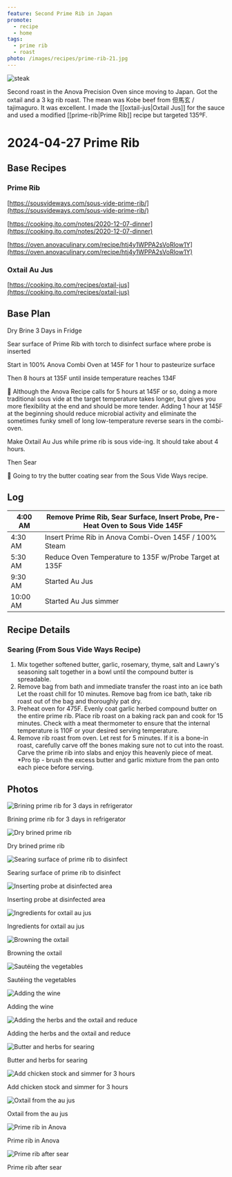 ```yaml
---
feature: Second Prime Rib in Japan
promote: 
  - recipe
  - home
tags:
  - prime rib
  - roast
photo: /images/recipes/prime-rib-21.jpg
---
```

![steak](/images/recipes/prime-rib-21.jpg)

Second roast in the Anova Precision Oven since moving to Japan. Got the oxtail and a 3 kg rib roast. The mean was Kobe beef from 但馬玄 / tajimaguro. It was excellent. I made the [[oxtail-jus|Oxtail Jus]] for the sauce and used a modified [[prime-rib|Prime Rib]] recipe but targeted 135ºF.

# 2024-04-27 Prime Rib

## Base Recipes

### Prime Rib

[https://sousvideways.com/sous-vide-prime-rib/](https://sousvideways.com/sous-vide-prime-rib/)

[https://cooking.ito.com/notes/2020-12-07-dinner](https://cooking.ito.com/notes/2020-12-07-dinner)

[https://oven.anovaculinary.com/recipe/htj4y1WPPA2sVoRlow1Y](https://oven.anovaculinary.com/recipe/htj4y1WPPA2sVoRlow1Y)

### Oxtail Au Jus

[https://cooking.ito.com/recipes/oxtail-jus](https://cooking.ito.com/recipes/oxtail-jus)

## Base Plan

Dry Brine 3 Days in Fridge

Sear surface of Prime Rib with torch to disinfect surface where probe is inserted

Start in 100% Anova Combi Oven at 145F for 1 hour to pasteurize surface

Then 8 hours at 135F until inside temperature reaches 134F

<aside>
🔬 Although the Anova Recipe calls for 5 hours at 145F or so, doing a more traditional sous vide at the target temperature takes longer, but gives you more flexibility at the end and should be more tender. Adding 1 hour at 145F at the beginning should reduce microbial activity and eliminate the sometimes funky smell of long low-temperature reverse sears in the combi-oven.

</aside>

Make Oxtail Au Jus while prime rib is sous vide-ing. It should take about 4 hours.

Then Sear

<aside>
🔬 Going to try the butter coating sear from the Sous Vide Ways recipe.

</aside>

## Log

| 4:00 AM | Remove Prime Rib, Sear Surface, Insert Probe, Pre-Heat Oven to Sous Vide 145F |
| --- | --- |
| 4:30 AM | Insert Prime Rib in Anova Combi-Oven 145F / 100% Steam |
| 5:30 AM | Reduce Oven Temperature to 135F w/Probe Target at 135F |
| 9:30 AM | Started Au Jus |
| 10:00 AM | Started Au Jus simmer |

## Recipe Details

### Searing (From Sous Vide Ways Recipe)

1. Mix together softened butter, garlic, rosemary, thyme, salt and Lawry's seasoning salt together in a bowl until the compound butter is spreadable.
2. Remove bag from bath and immediate transfer the roast into an ice bath Let the roast chill for 10 minutes. Remove bag from ice bath, take rib roast out of the bag and thoroughly pat dry.
3. Preheat oven for 475F. Evenly coat garlic herbed compound butter on the entire prime rib. Place rib roast on a baking rack pan and cook for 15 minutes. Check with a meat thermometer to ensure that the internal temperature is 110F or your desired serving temperature.
4. Remove rib roast from oven. Let rest for 5 minutes. If it is a bone-in roast, carefully carve off the bones making sure not to cut into the roast. Carve the prime rib into slabs and enjoy this heavenly piece of meat. *Pro tip - brush the excess butter and garlic mixture from the pan onto each piece before serving.

## Photos

![Brining prime rib for 3 days in refrigerator](2024-04-27%20Prime%20Rib%20f2c9037d6be74fbd86f27f26c5932878/a90e72bb-9dd8-42c1-9ec0-ac36941a5b51.png)

Brining prime rib for 3 days in refrigerator

![Dry brined prime rib](/images/recipes/prime-rib-20.jpg)

Dry brined prime rib

![Searing surface of prime rib to disinfect](/images/recipes/prime-rib-24.jpg)

Searing surface of prime rib to disinfect

![Inserting probe at disinfected area](/images/recipes/prime-rib-23.jpg)

Inserting probe at disinfected area

![Ingredients for oxtail au jus](2024-04-27%20Prime%20Rib%20f2c9037d6be74fbd86f27f26c5932878/IMG_1470.jpeg)

Ingredients for oxtail au jus

![Browning the oxtail](2024-04-27%20Prime%20Rib%20f2c9037d6be74fbd86f27f26c5932878/61F22D9F-33AE-4C10-BF72-C50E4E85D262_1_201_a.heic)

Browning the oxtail

![Sautéing the vegetables](2024-04-27%20Prime%20Rib%20f2c9037d6be74fbd86f27f26c5932878/63EB41B1-BDBC-48B3-94C4-362918C412F7_1_102_o.jpeg)

Sautéing the vegetables

![Adding the wine](2024-04-27%20Prime%20Rib%20f2c9037d6be74fbd86f27f26c5932878/152AB1C1-0AEC-472E-A58E-26BA5F29FC03_1_102_o.jpeg)

Adding the wine

![Adding the herbs and the oxtail and reduce](2024-04-27%20Prime%20Rib%20f2c9037d6be74fbd86f27f26c5932878/68EFF083-325F-430D-A3E6-78AD58268406_1_102_o.jpeg)

Adding the herbs and the oxtail and reduce

![Butter and herbs for searing](2024-04-27%20Prime%20Rib%20f2c9037d6be74fbd86f27f26c5932878/69AE37D2-093D-435E-B957-546179285665_1_102_o.jpeg)

Butter and herbs for searing

![Add chicken stock and simmer for 3 hours](2024-04-27%20Prime%20Rib%20f2c9037d6be74fbd86f27f26c5932878/7CEF2D4F-A78F-4347-A9F1-0F01EF1909BA_1_102_o.jpeg)

Add chicken stock and simmer for 3 hours

![Oxtail from the au jus](2024-04-27%20Prime%20Rib%20f2c9037d6be74fbd86f27f26c5932878/34DBADB2-FB19-4B5B-82C6-BD875158D503_1_102_o.jpeg)

Oxtail from the au jus

![Prime rib in Anova](/images/recipes/prime-rib-22.jpg)

Prime rib in Anova

![Prime rib after sear](/images/recipes/prime-rib-21.jpg)

Prime rib after sear